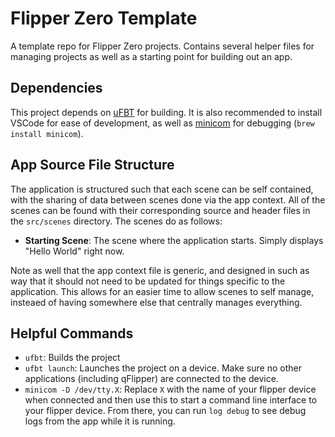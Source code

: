 # Flipper Zero Template

A template repo for Flipper Zero projects. Contains several helper files for managing projects as well as a starting point for building out an app.

## Dependencies

This project depends on [uFBT](https://github.com/flipperdevices/flipperzero-ufbt) for building. It is also recommended to install VSCode for ease of development, as well as [minicom](https://en.wikipedia.org/wiki/Minicom) for debugging (`brew install minicom`).

## App Source File Structure

The application is structured such that each scene can be self contained, with the sharing of data between scenes done via the app context. All of the scenes can be found with their corresponding source and header files in the `src/scenes` directory. The scenes do as follows:

- **Starting Scene**: The scene where the application starts. Simply displays "Hello World" right now.

Note as well that the app context file is generic, and designed in such as way that it should not need to be updated for things specific to the application. This allows for an easier time to allow scenes to self manage, insteaed of having somewhere else that centrally manages everything.

## Helpful Commands

- `ufbt`: Builds the project
- `ufbt launch`: Launches the project on a device. Make sure no other applications (including qFlipper) are connected to the device.
- `minicom -D /dev/tty.X`: Replace `X` with the name of your flipper device when connected and then use this to start a command line interface to your flipper device. From there, you can run `log debug` to see debug logs from the app while it is running.
